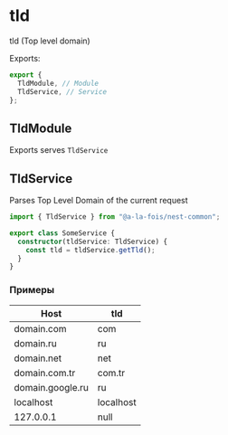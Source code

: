 # tld

tld (Top level domain)

Exports:

```ts
export {
  TldModule, // Module
  TldService, // Service
};
```

## TldModule

Exports serves `TldService`

## TldService

Parses Top Level Domain of the current request

```ts
import { TldService } from "@a-la-fois/nest-common";

export class SomeService {
  constructor(tldService: TldService) {
    const tld = tldService.getTld();
  }
}
```

### Примеры

| Host             | tld       |
| ---------------- | --------- |
| domain.com       | com       |
| domain.ru        | ru        |
| domain.net       | net       |
| domain.com.tr    | com.tr    |
| domain.google.ru | ru        |
| localhost        | localhost |
| 127.0.0.1        | null      |
